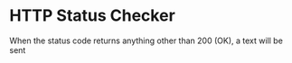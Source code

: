 # HTTP Status Checker
When the status code returns anything other than 200 (OK), a text will be sent 